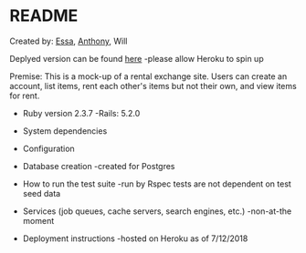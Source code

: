 # README
Created by: <a href="">Essa</a>, <a href="https://github.com/awchang12">Anthony</a>, Will

Deplyed version can be found [here](https://stark-falls-90133.herokuapp.com/) -please allow Heroku to spin up

Premise: This is a mock-up of a rental exchange site. Users can create an account,
 list items, rent each other's items but not their own, and view items for rent.


* Ruby version
  2.3.7
  -Rails: 5.2.0

* System dependencies

* Configuration

* Database creation
  -created for Postgres

* How to run the test suite
  -run by Rspec tests are not dependent on test seed data

* Services (job queues, cache servers, search engines, etc.)
  -non-at-the moment

* Deployment instructions
  -hosted on Heroku as of 7/12/2018
